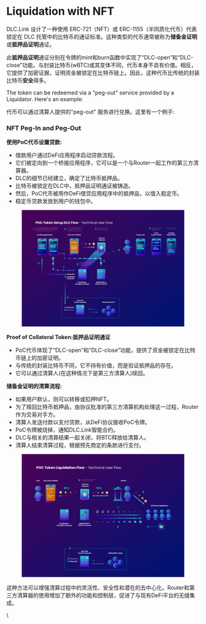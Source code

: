 # Liquidation with NFT

DLC.Link 设计了一种使用 ERC-721（NFT）或 ERC-1155（半同质化代币）代表锁定在 DLC 托管中的比特币的通证标准。这种类型的代币通常被称为**储备金证明**或**抵押品证明**通证。

此**抵押品证明**通证分别在令牌的mint和burn函数中实现了“DLC-open”和“DLC-close”功能。与封装比特币(wBTC)或其变体不同，代币本身不具有价值。相反，它提供了加密证据，证明资金被锁定在比特币链上。因此，这种代币比传统的封装比特币**安全**得多。

The token can be redeemed via a "peg-out" service provided by a Liquidator. Here's an example:

代币可以通过清算人提供的"peg-out" 服务进行兑换。这里有一个例子:

### NFT Peg-In and Peg-Out

**使用PoC代币设置贷款:**

* 借款用户通过DeFi应用程序启动贷款流程。
* 它们被定向到一个桥接应用程序，它可以是一个与Router一起工作的第三方清算器。
* DLC的细节已经建立，确定了比特币抵押品。
* 比特币被锁定在DLC中，抵押品证明通证被铸造。
* 然后，PoC代币被用作DeFi借贷应用程序中的抵押品，以借入稳定币。
* 稳定币贷款发放到用户的钱包中。

<figure><img src="../../.gitbook/assets/image (5).png" alt=""><figcaption></figcaption></figure>

**Proof of Collateral Token:抵押品证明通证**

* PoC代币体现了“DLC-open”和“DLC-close”功能，提供了资金被锁定在比特币链上的加密证明。
* 与传统的封装比特币不同，它不持有价值，而是验证抵押品的存在。
* 它可以通过清算人(在这种情况下是第三方清算人)赎回。

**储备金证明的清算流程:**

* 如果用户默认，则可以转移或扣押NFT。
* 为了赎回比特币抵押品，由协议批准的第三方清算机构处理这一过程，Router作为交易对手方。
* 清算人发送付款以支付贷款，从DeFi协议接收PoC令牌。
* PoC令牌被烧掉，通知DLC.Link智能合约。
* DLC与相关的清算结果一起关闭，将BTC释放给清算人。
* 清算人结束清算过程，根据预先商定的条款进行支付。

<figure><img src="../../.gitbook/assets/image (6).png" alt=""><figcaption></figcaption></figure>

这种方法可以增强清算过程中的灵活性、安全性和潜在的去中心化。Router和第三方清算器的使用增加了额外的功能和控制层，促进了与现有DeFi平台的无缝集成。

\
